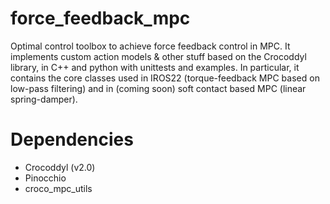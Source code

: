 # force_feedback_mpc
Optimal control toolbox to achieve force feedback control in MPC. It implements custom action models & other stuff based on the Crocoddyl library, in C++ and python with unittests and examples. In particular, it contains the core classes used in IROS22 (torque-feedback MPC based on low-pass filtering) and in (coming soon) soft contact based MPC (linear spring-damper).

# Dependencies
- Crocoddyl (v2.0)
- Pinocchio
- croco_mpc_utils

